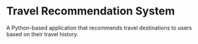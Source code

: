 # Travel Recommendation System
A Python-based application that recommends travel destinations to users based on their travel history.
